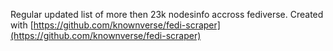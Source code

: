 Regular updated list of more then 23k nodesinfo accross fediverse.
Created with [https://github.com/knownverse/fedi-scraper](https://github.com/knownverse/fedi-scraper)

